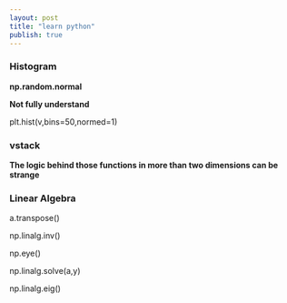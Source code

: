 ```yaml
---
layout: post
title: "learn python"
publish: true
---
```


### Histogram

**np.random.normal**

**Not fully understand**

plt.hist(v,bins=50,normed=1)

### vstack
**The logic behind those functions in more than two dimensions can be strange**

### Linear Algebra

a.transpose()

np.linalg.inv()

np.eye()

np.linalg.solve(a,y)

np.linalg.eig()
